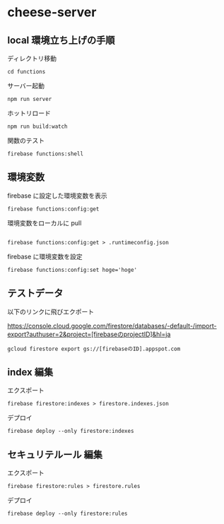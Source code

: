 # cheese-server

## local 環境立ち上げの手順

ディレクトリ移動

```
cd functions
```

サーバー起動

```
npm run server
```

ホットリロード

```
npm run build:watch
```

関数のテスト

```
firebase functions:shell
```

## 環境変数

firebase に設定した環境変数を表示

```
firebase functions:config:get
```

環境変数をローカルに pull

```

firebase functions:config:get > .runtimeconfig.json

```

firebase に環境変数を設定

```
firebase functions:config:set hoge='hoge'
```

## テストデータ

以下のリンクに飛びエクポート

https://console.cloud.google.com/firestore/databases/-default-/import-export?authuser=2&project=[firebaseのprojectID]&hl=ja

```
gcloud firestore export gs://[firebaseのID].appspot.com
```


## index 編集

エクスポート

```
firebase firestore:indexes > firestore.indexes.json
```

デプロイ

```
firebase deploy --only firestore:indexes
```

## セキュリテルール 編集

エクスポート

```
firebase firestore:rules > firestore.rules
```

デプロイ

```
firebase deploy --only firestore:rules
```
